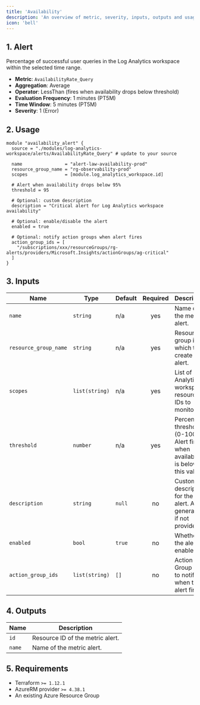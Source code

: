 ```yaml
---
title: 'Availability'
description: 'An overview of metric, severity, inputs, outputs and usage.'
icon: 'bell'
---
```


## 1. Alert
Percentage of successful user queries in the Log Analytics workspace within the selected time range.

- **Metric**: `AvailabilityRate_Query` 
- **Aggregation**: Average
- **Operator**: LessThan (fires when availability drops below threshold)
- **Evaluation Frequency**: 1 minutes (PT5M)
- **Time Window**: 5 minutes (PT5M)
- **Severity**: 1 (Error)

## 2. Usage
```hcl main.tf
module "availability_alert" {
  source = "./modules/log-analytics-workspace/alerts/AvailabilityRate_Query" # update to your source

  name                = "alert-law-availability-prod"
  resource_group_name = "rg-observability-prod"
  scopes              = [module.log_analytics_workspace.id]
  
  # Alert when availability drops below 95%
  threshold = 95
  
  # Optional: custom description
  description = "Critical alert for Log Analytics workspace availability"
  
  # Optional: enable/disable the alert
  enabled = true
  
  # Optional: notify action groups when alert fires
  action_group_ids = [
    "/subscriptions/xxx/resourceGroups/rg-alerts/providers/Microsoft.Insights/actionGroups/ag-critical"
  ]
}
```

## 3. Inputs
| Name                  | Type          | Default | Required | Description                                                     |
| --------------------- | ------------- | ------- | :------: | --------------------------------------------------------------- |
| `name`                | `string`      | n/a     |    yes   | Name of the metric alert.                                       |
| `resource_group_name` | `string`      | n/a     |    yes   | Resource group in which to create the alert.                   |
| `scopes`              | `list(string)`| n/a     |    yes   | List of Log Analytics workspace resource IDs to monitor.       |
| `threshold`           | `number`      | n/a     |    yes   | Percentage threshold (0-100). Alert fires when availability is below this value. |
| `description`         | `string`      | `null`  |    no    | Custom description for the alert. Auto-generated if not provided. |
| `enabled`             | `bool`        | `true`  |    no    | Whether the alert is enabled.                                  |
| `action_group_ids`    | `list(string)`| `[]`    |    no    | Action Group IDs to notify when the alert fires.              |

## 4. Outputs
| Name   | Description                   |
| ------ | ----------------------------- |
| `id`   | Resource ID of the metric alert. |
| `name` | Name of the metric alert.    |


## 5. Requirements
- Terraform `>= 1.12.1`
- AzureRM provider `>= 4.38.1`
- An existing Azure Resource Group